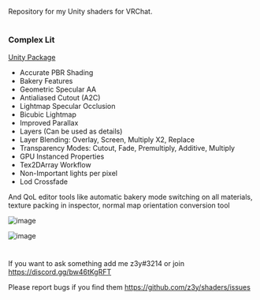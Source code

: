 Repository for my Unity shaders for VRChat.
#
### Complex Lit
[Unity Package](https://github.com/z3y/shaders/releases)


- Accurate PBR Shading
- Bakery Features
- Geometric Specular AA
- Antialiased Cutout (A2C)
- Lightmap Specular Occlusion
- Bicubic Lightmap
- Improved Parallax
- Layers (Can be used as details)
- Layer Blending: Overlay, Screen, Multiply X2, Replace
- Transparency Modes: Cutout, Fade, Premultiply, Additive, Multiply
- GPU Instanced Properties
- Tex2DArray Workflow
- Non-Important lights per pixel
- Lod Crossfade

And QoL editor tools like automatic bakery mode switching on all materials, texture packing in inspector, normal map orientation conversion tool


![image](https://user-images.githubusercontent.com/33181641/161634291-e7c7d2fb-c227-4551-a8aa-6dceb8c06b09.png)



![image](https://user-images.githubusercontent.com/33181641/161634313-4adc5875-d54e-4e63-8aa2-c2c5a97ec344.png)


#
If you want to ask something add me z3y#3214 or join https://discord.gg/bw46tKgRFT

Please report bugs if you find them https://github.com/z3y/shaders/issues
